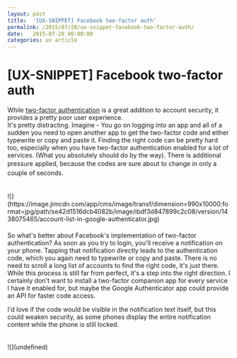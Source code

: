 ```yaml
---
layout: post
title:  '[UX-SNIPPET] Facebook two-factor auth'
permalink: /2015/07/28/ux-snippet-facebook-two-factor-auth/
date:   2015-07-28 00:00:00
categories: ux article
---
```



# [UX-SNIPPET] Facebook two-factor auth
While [two-factor authentication](https://en.wikipedia.org/wiki/Two-factor_authentication "https://en.wikipedia.org/wiki/Two-factor_authentication") is a great addition to account security, it provides a pretty poor user experience.   
It's pretty distracting. Imagine - You go on logging into an app and all of a sudden you need to open another app to get the two-factor code and either typewrite or copy and paste it. Finding the right code can be pretty hard too, especially when you have two-factor authentication enabled for a lot of services. (What you absolutely should do by the way). There is additional pressure applied<span style="line-height: 1.5;" data-mce-style="line-height: 1.5;">, because the codes are sure about to change in only a couple of seconds.</span>
<div style="height: 20px;"><span></span></div>
![](https://image.jimcdn.com/app/cms/image/transf/dimension=990x10000:format=jpg/path/se42d1516dcb4082b/image/ibdf3d847899c2c08/version/1438075465/account-list-in-google-authenticator.jpg)
<div style="height: 20px;"><span></span></div>
So what's better about Facebook's implementation of two-factor authentication? As soon as you try to login, you'll receive a notification on your phone. Tapping that notification directly leads to the authentication code, which you again need to typewrite or copy and paste. There is no need to scroll a long list of accounts to find the right code, it's just there.  
While this process is still far from perfect, it's a step into the right direction. I certainly don't want to install a two-factor companion app for every service I have it enabled for, but maybe the Google Authenticator app could provide an API for faster code access.  

I'd love if the code would be visible in the notification text itself, but this could weaken security, as some phones display the entire notification content while the phone is still locked.
<div style="height: 20px;"><span></span></div>
![](undefined)